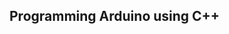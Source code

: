 
 Programming Arduino using C++
--------------------------------------------------------------------------------

